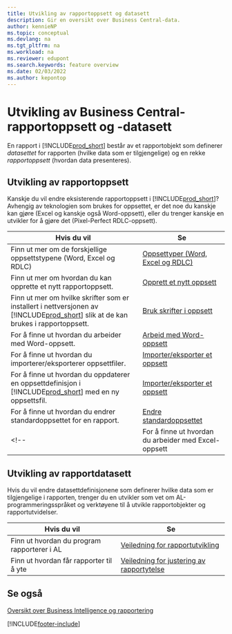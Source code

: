 ```yaml
---
title: Utvikling av rapportoppsett og datasett
description: Gir en oversikt over Business Central-data.
author: kennieNP
ms.topic: conceptual
ms.devlang: na
ms.tgt_pltfrm: na
ms.workload: na
ms.reviewer: edupont
ms.search.keywords: feature overview
ms.date: 02/03/2022
ms.author: kepontop
---
```


# <a name="developing-business-central-report-layouts-and-datasets"></a>Utvikling av Business Central-rapportoppsett og -datasett

En rapport i [!INCLUDE[prod_short](includes/prod_short.md)] består av et rapportobjekt som definerer _datasettet_ for rapporten (hvilke data som er tilgjengelige) og en rekke _rapportoppsett_ (hvordan data presenteres).  

## <a name="developing-report-layouts"></a>Utvikling av rapportoppsett

Kanskje du vil endre eksisterende rapportoppsett i [!INCLUDE[prod_short](includes/prod_short.md)]? Avhengig av teknologien som brukes for oppsettet, er det noe du kanskje kan gjøre (Excel og kanskje også Word-oppsett), eller du trenger kanskje en utvikler for å gjøre det (Pixel-Perfect RDLC-oppsett).

| Hvis du vil | Se |
|--|--|
| Finn ut mer om de forskjellige oppsettstypene (Word, Excel og RDLC) | [Oppsettyper (Word, Excel og RDLC)](ui-manage-report-layouts.md) |
| Finn ut mer om hvordan du kan opprette et nytt rapportoppsett. | [Opprett et nytt oppsett](ui-how-create-custom-report-layout.md) |
| Finn ut mer om hvilke skrifter som er installert i nettversjonen av [!INCLUDE[prod_short](includes/prod_short.md)] slik at de kan brukes i rapportoppsett. | [Bruk skrifter i oppsett](ui-fonts.md) |
| For å finne ut hvordan du arbeider med Word-oppsett. | [Arbeid med Word-oppsett](ui-how-add-fields-word-report-layout.md) |
| For å finne ut hvordan du importerer/eksporterer oppsettfiler. | [Importer/eksporter et oppsett](ui-how-import-and-export-report-layout.md) |
| For å finne ut hvordan du oppdaterer en oppsettdefinisjon i [!INCLUDE[prod_short](includes/prod_short.md)] med en ny oppsettsfil. | [Importer/eksporter et oppsett](ui-how-import-and-export-report-layout.md) |
| For å finne ut hvordan du endrer standardoppsettet for en rapport. | [Endre standardoppsettet](ui-how-change-layout-currently-used-report.md) |
<!-- | For å finne ut hvordan du arbeider med Excel-oppsett | [Arbeid med Excel-oppsett](ui-how-add-fields-word-report-layout.md) | -->

## <a name="developing-report-datasets"></a>Utvikling av rapportdatasett

 Hvis du vil endre datasettdefinisjonene som definerer hvilke data som er tilgjengelige i rapporten, trenger du en utvikler som vet om AL-programmeringsspråket og verktøyene til å utvikle rapportobjekter og rapportutvidelser.

| Hvis du vil | Se |
|--|--|
| Finn ut hvordan du program rapporterer i AL | [Veiledning for rapportutvikling](/dynamics365/business-central/dev-itpro/developer/devenv-reports) |
| Finn ut hvordan får rapporter til å yte | [Veiledning for justering av rapportytelse](/dynamics365/business-central/dev-itpro/performance/performance-developer#writing-efficient-reports) |

## <a name="see-also"></a>Se også

[Oversikt over Business Intelligence og rapportering](reports-use-reports.md)


[!INCLUDE[footer-include](includes/footer-banner.md)]
